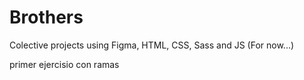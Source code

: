 # Brothers

Colective projects using Figma, HTML, CSS, Sass and JS (For now...)

primer ejercisio con ramas
